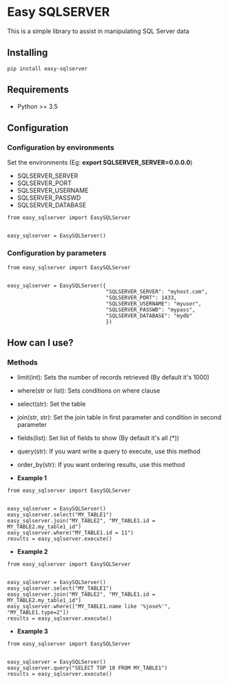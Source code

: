 # Easy SQLSERVER

This is a simple library to assist in manipulating SQL Server data

## Installing
```
pip install easy-sqlserver
```

## Requirements

* Python >= 3.5

## Configuration
### Configuration by environments
Set the environments (Eg: **export SQLSERVER_SERVER=0.0.0.0**)
  * SQLSERVER_SERVER
  * SQLSERVER_PORT
  * SQLSERVER_USERNAME
  * SQLSERVER_PASSWD
  * SQLSERVER_DATABASE
```
from easy_sqlserver import EasySQLServer


easy_sqlserver = EasySQLServer()
```
### Configuration by parameters
```
from easy_sqlserver import EasySQLServer


easy_sqlserver = EasySQLServer({
                                "SQLSERVER_SERVER": "myhost.com",
                                "SQLSERVER_PORT": 1433,
                                "SQLSERVER_USERNAME": "myuser",
                                "SQLSERVER_PASSWD": "mypass",
                                "SQLSERVER_DATABASE": "mydb"
                                })
```

## How can I use?

### Methods

 * limit(int): Sets the number of records retrieved (By default it's 1000)
 * where(str or list): Sets conditions on where clause
 * select(str): Set the table
 * join(str, str): Set the join table in first parameter and condition in second parameter
 * fields(list): Set list of fields to show (By default it's all (*))
 * query(str): If you want write a query to execute, use this method
 * order_by(str): If you want ordering results, use this method

* **Example 1**
```
from easy_sqlserver import EasySQLServer


easy_sqlserver = EasySQLServer()
easy_sqlserver.select("MY_TABLE1")
easy_sqlserver.join("MY_TABLE2", "MY_TABLE1.id = MY_TABLE2.my_table1_id")
easy_sqlserver.where("MY_TABLE1.id = 11")
results = easy_sqlserver.execute()
```
* **Example 2**
```
from easy_sqlserver import EasySQLServer


easy_sqlserver = EasySQLServer()
easy_sqlserver.select("MY_TABLE1")
easy_sqlserver.join("MY_TABLE2", "MY_TABLE1.id = MY_TABLE2.my_table1_id")
easy_sqlserver.where(["MY_TABLE1.name like '%jose%'", "MY_TABLE1.type=2"])
results = easy_sqlserver.execute()
```

* **Example 3**
```
from easy_sqlserver import EasySQLServer


easy_sqlserver = EasySQLServer()
easy_sqlserver.query("SELECT TOP 10 FROM MY_TABLE1")
results = easy_sqlserver.execute()
```